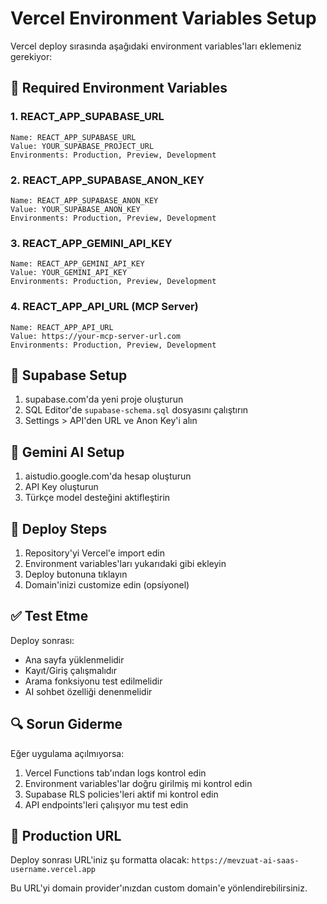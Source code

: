 # Vercel Environment Variables Setup

Vercel deploy sırasında aşağıdaki environment variables'ları eklemeniz gerekiyor:

## 🔧 Required Environment Variables

### 1. REACT_APP_SUPABASE_URL
```
Name: REACT_APP_SUPABASE_URL
Value: YOUR_SUPABASE_PROJECT_URL
Environments: Production, Preview, Development
```

### 2. REACT_APP_SUPABASE_ANON_KEY  
```
Name: REACT_APP_SUPABASE_ANON_KEY
Value: YOUR_SUPABASE_ANON_KEY
Environments: Production, Preview, Development
```

### 3. REACT_APP_GEMINI_API_KEY
```
Name: REACT_APP_GEMINI_API_KEY
Value: YOUR_GEMINI_API_KEY
Environments: Production, Preview, Development
```

### 4. REACT_APP_API_URL (MCP Server)
```
Name: REACT_APP_API_URL
Value: https://your-mcp-server-url.com
Environments: Production, Preview, Development
```

## 📝 Supabase Setup

1. supabase.com'da yeni proje oluşturun
2. SQL Editor'de `supabase-schema.sql` dosyasını çalıştırın
3. Settings > API'den URL ve Anon Key'i alın

## 🤖 Gemini AI Setup

1. aistudio.google.com'da hesap oluşturun
2. API Key oluşturun
3. Türkçe model desteğini aktifleştirin

## 🚀 Deploy Steps

1. Repository'yi Vercel'e import edin
2. Environment variables'ları yukarıdaki gibi ekleyin
3. Deploy butonuna tıklayın
4. Domain'inizi customize edin (opsiyonel)

## ✅ Test Etme

Deploy sonrası:
- Ana sayfa yüklenmelidir
- Kayıt/Giriş çalışmalıdır  
- Arama fonksiyonu test edilmelidir
- AI sohbet özelliği denenmelidir

## 🔍 Sorun Giderme

Eğer uygulama açılmıyorsa:
1. Vercel Functions tab'ından logs kontrol edin
2. Environment variables'lar doğru girilmiş mi kontrol edin
3. Supabase RLS policies'leri aktif mi kontrol edin
4. API endpoints'leri çalışıyor mu test edin

## 📱 Production URL

Deploy sonrası URL'iniz şu formatta olacak:
`https://mevzuat-ai-saas-username.vercel.app`

Bu URL'yi domain provider'ınızdan custom domain'e yönlendirebilirsiniz.